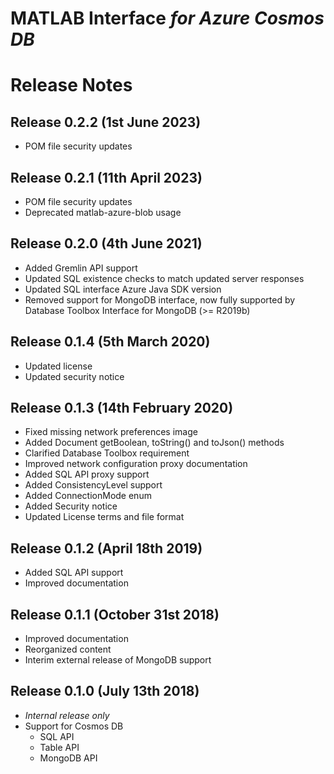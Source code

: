 # MATLAB Interface *for Azure Cosmos DB*
# Release Notes

## Release 0.2.2 (1st June 2023)
* POM file security updates

## Release 0.2.1 (11th April 2023)
* POM file security updates
* Deprecated matlab-azure-blob usage

## Release 0.2.0 (4th June 2021)
* Added Gremlin API support
* Updated SQL existence checks to match updated server responses
* Updated SQL interface Azure Java SDK version
* Removed support for MongoDB interface, now fully supported by Database Toolbox Interface for MongoDB (>= R2019b)

## Release 0.1.4 (5th March 2020)
* Updated license
* Updated security notice

## Release 0.1.3 (14th February 2020)
* Fixed missing network preferences image
* Added Document getBoolean, toString() and toJson() methods
* Clarified Database Toolbox requirement
* Improved network configuration proxy documentation
* Added SQL API proxy support
* Added ConsistencyLevel support
* Added ConnectionMode enum
* Added Security notice
* Updated License terms and file format

## Release 0.1.2 (April 18th 2019)
* Added SQL API support
* Improved documentation

## Release 0.1.1 (October 31st 2018)
* Improved documentation
* Reorganized content
* Interim external release of MongoDB support

## Release 0.1.0 (July 13th 2018)
* *Internal release only*
* Support for Cosmos DB
    * SQL API
    * Table API
    * MongoDB API
